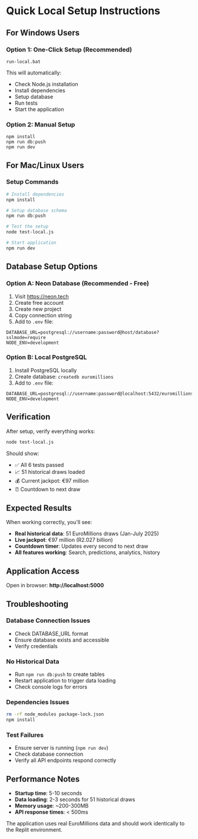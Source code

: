 # Quick Local Setup Instructions

## For Windows Users

### Option 1: One-Click Setup (Recommended)
```batch
run-local.bat
```
This will automatically:
- Check Node.js installation
- Install dependencies
- Setup database
- Run tests
- Start the application

### Option 2: Manual Setup
```batch
npm install
npm run db:push
npm run dev
```

## For Mac/Linux Users

### Setup Commands
```bash
# Install dependencies
npm install

# Setup database schema
npm run db:push

# Test the setup
node test-local.js

# Start application
npm run dev
```

## Database Setup Options

### Option A: Neon Database (Recommended - Free)
1. Visit https://neon.tech
2. Create free account
3. Create new project
4. Copy connection string
5. Add to `.env` file:
```
DATABASE_URL=postgresql://username:password@host/database?sslmode=require
NODE_ENV=development
```

### Option B: Local PostgreSQL
1. Install PostgreSQL locally
2. Create database: `createdb euromillions`
3. Add to `.env` file:
```
DATABASE_URL=postgresql://username:password@localhost:5432/euromillions
NODE_ENV=development
```

## Verification

After setup, verify everything works:
```bash
node test-local.js
```

Should show:
- ✅ All 6 tests passed
- 📈 51 historical draws loaded
- 💰 Current jackpot: €97 million
- ⏰ Countdown to next draw

## Expected Results

When working correctly, you'll see:
- **Real historical data**: 51 EuroMillions draws (Jan-July 2025)
- **Live jackpot**: €97 million (R2.027 billion)
- **Countdown timer**: Updates every second to next draw
- **All features working**: Search, predictions, analytics, history

## Application Access

Open in browser: **http://localhost:5000**

## Troubleshooting

### Database Connection Issues
- Check DATABASE_URL format
- Ensure database exists and accessible
- Verify credentials

### No Historical Data
- Run `npm run db:push` to create tables
- Restart application to trigger data loading
- Check console logs for errors

### Dependencies Issues
```bash
rm -rf node_modules package-lock.json
npm install
```

### Test Failures
- Ensure server is running (`npm run dev`)
- Check database connection
- Verify all API endpoints respond correctly

## Performance Notes

- **Startup time**: 5-10 seconds
- **Data loading**: 2-3 seconds for 51 historical draws
- **Memory usage**: ~200-300MB
- **API response times**: < 500ms

The application uses real EuroMillions data and should work identically to the Replit environment.